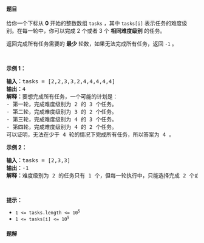 #### 题目
<p>给你一个下标从 <strong>0</strong> 开始的整数数组 <code>tasks</code> ，其中 <code>tasks[i]</code> 表示任务的难度级别。在每一轮中，你可以完成 2 个或者 3 个 <strong>相同难度级别</strong> 的任务。</p>

<p>返回完成所有任务需要的 <strong>最少</strong> 轮数，如果无法完成所有任务，返回<em> </em><code>-1</code><em> </em>。</p>

<p>&nbsp;</p>

<p><strong>示例 1：</strong></p>

<pre><strong>输入：</strong>tasks = [2,2,3,3,2,4,4,4,4,4]
<strong>输出：</strong>4
<strong>解释：</strong>要想完成所有任务，一个可能的计划是：
- 第一轮，完成难度级别为 2 的 3 个任务。 
- 第二轮，完成难度级别为 3 的 2 个任务。 
- 第三轮，完成难度级别为 4 的 3 个任务。 
- 第四轮，完成难度级别为 4 的 2 个任务。 
可以证明，无法在少于 4 轮的情况下完成所有任务，所以答案为 4 。
</pre>

<p><strong>示例 2：</strong></p>

<pre><strong>输入：</strong>tasks = [2,3,3]
<strong>输出：</strong>-1
<strong>解释：</strong>难度级别为 2 的任务只有 1 个，但每一轮执行中，只能选择完成 2 个或者 3 个相同难度级别的任务。因此，无法完成所有任务，答案为 -1 。
</pre>

<p>&nbsp;</p>

<p><strong>提示：</strong></p>

<ul>
	<li><code>1 &lt;= tasks.length &lt;= 10<sup>5</sup></code></li>
	<li><code>1 &lt;= tasks[i] &lt;= 10<sup>9</sup></code></li>
</ul>


 #### 题解